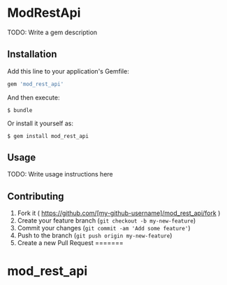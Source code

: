 # ModRestApi

TODO: Write a gem description

## Installation

Add this line to your application's Gemfile:

```ruby
gem 'mod_rest_api'
```

And then execute:

    $ bundle

Or install it yourself as:

    $ gem install mod_rest_api

## Usage

TODO: Write usage instructions here

## Contributing

1. Fork it ( https://github.com/[my-github-username]/mod_rest_api/fork )
2. Create your feature branch (`git checkout -b my-new-feature`)
3. Commit your changes (`git commit -am 'Add some feature'`)
4. Push to the branch (`git push origin my-new-feature`)
5. Create a new Pull Request
=======
# mod_rest_api

